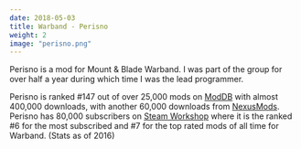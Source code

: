 ```yaml
---
date: 2018-05-03
title: Warband - Perisno
weight: 2
image: "perisno.png"
---
```


Perisno is a mod for Mount & Blade Warband. I was part of the group for over half a year during which time I was the lead programmer.

Perisno is ranked \#147 out of over 25,000 mods on [ModDB](http://www.moddb.com/mods/perisno/stats) with almost 400,000 downloads, with another 60,000 downloads from [NexusMods](http://www.nexusmods.com/mbwarband/mods/3980/?). Perisno has 80,000 subscribers on [Steam Workshop](https://steamcommunity.com/sharedfiles/filedetails/?id=316610148) where it is the ranked \#6 for the most subscribed and \#7 for the top rated mods of all time for Warband. (Stats as of 2016)